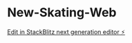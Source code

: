 # New-Skating-Web

[Edit in StackBlitz next generation editor ⚡️](https://stackblitz.com/~/github.com/The-Jim-Web/New-Skating-Web)